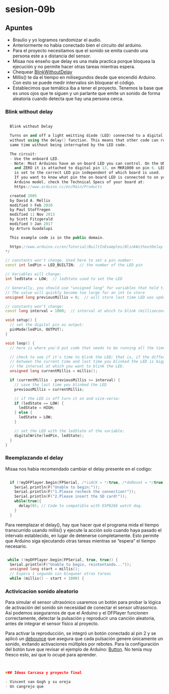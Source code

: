 # sesion-09b

## Apuntes 

- Braulio y yo logramos randomizar el audio.
- Anteriormente no había conectado bien el circuito del arduino.
- Para el proyecto necesitamos que el sonido se emita cuando una persona este a x distancia del sensor.
- Misaa nos enseño que delay es una mala practica porque bloquea la ejecución y no permite hacer otras tareas mientras espera.
- Chequear [BlinkWithoutDelay](https://docs.arduino.cc/built-in-examples/digital/BlinkWithoutDelay)
- Millis() te da el tiempo en milisegundos desde que encendió Arduino. Con esto se puede medir intervalos sin bloquear el código.
- Establecimos que temática iba a tener el proyecto. Tenemos la base que es unos ojos que te siguen y un parlante que emite un sonido de forma aleatoria cuando detecta que hay una persona cerca. 

### Blink without delay

```cpp

  Blink without Delay

  Turns on and off a light emitting diode (LED) connected to a digital pin,
  without using the delay() function. This means that other code can run at the
  same time without being interrupted by the LED code.

  The circuit:
  - Use the onboard LED.
  - Note: Most Arduinos have an on-board LED you can control. On the UNO, MEGA
    and ZERO it is attached to digital pin 13, on MKR1000 on pin 6. LED_BUILTIN
    is set to the correct LED pin independent of which board is used.
    If you want to know what pin the on-board LED is connected to on your
    Arduino model, check the Technical Specs of your board at:
    https://www.arduino.cc/en/Main/Products

  created 2005
  by David A. Mellis
  modified 8 Feb 2010
  by Paul Stoffregen
  modified 11 Nov 2013
  by Scott Fitzgerald
  modified 9 Jan 2017
  by Arturo Guadalupi

  This example code is in the public domain.

  https://www.arduino.cc/en/Tutorial/BuiltInExamples/BlinkWithoutDelay
*/

// constants won't change. Used here to set a pin number:
const int ledPin = LED_BUILTIN;  // the number of the LED pin

// Variables will change:
int ledState = LOW;  // ledState used to set the LED

// Generally, you should use "unsigned long" for variables that hold time
// The value will quickly become too large for an int to store
unsigned long previousMillis = 0;  // will store last time LED was updated

// constants won't change:
const long interval = 1000;  // interval at which to blink (milliseconds)

void setup() {
  // set the digital pin as output:
  pinMode(ledPin, OUTPUT);
}

void loop() {
  // here is where you'd put code that needs to be running all the time.

  // check to see if it's time to blink the LED; that is, if the difference
  // between the current time and last time you blinked the LED is bigger than
  // the interval at which you want to blink the LED.
  unsigned long currentMillis = millis();

  if (currentMillis - previousMillis >= interval) {
    // save the last time you blinked the LED
    previousMillis = currentMillis;

    // if the LED is off turn it on and vice-versa:
    if (ledState == LOW) {
      ledState = HIGH;
    } else {
      ledState = LOW;
    }

    // set the LED with the ledState of the variable:
    digitalWrite(ledPin, ledState);
  }
}

```

### Reemplazando el delay

Misaa nos habia recomendado cambiar el delay presente en el codigo: 

```CPP

  if (!myDFPlayer.begin(FPSerial, /*isACK = */true, /*doReset = */true)) {  //Use serial to communicate with mp3.
    Serial.println(F("Unable to begin:"));
    Serial.println(F("1.Please recheck the connection!"));
    Serial.println(F("2.Please insert the SD card!"));
    while(true){
      delay(0); // Code to compatible with ESP8266 watch dog.
    }
  }
```
Para reemplazar el delay(), hay que hacer que el programa mida el tiempo transcurrido usando millis() y ejecute la acción solo cuando haya pasado el intervalo establecido, en lugar de detenerse completamente. Esto permite que Arduino siga ejecutando otras tareas mientras se “espera” el tiempo necesario.

```CPP

 while (!myDFPlayer.begin(FPSerial, true, true)) {
  Serial.println(F("Unable to begin, reintentando..."));
  unsigned long start = millis();
  // Espera 1 segundo sin bloquear otras tareas
  while (millis() - start < 1000) {
```

### Activicacion sonido aleatorio

Para simular el sensor ultrasónico usaremos un botón para probar la lógica de activación del sonido sin necesidad de conectar el sensor ultrasonico. Así podemos asegurarnos de que el Arduino y el DFPlayer funcionen correctamente, detectar la pulsación y reproducir una canción aleatoria, antes de integrar el sensor físico al proyecto. 

Para activar la reproducción, se integró un botón conectado al pin 2 y se aplicó un [debounce](https://docs.arduino.cc/built-in-examples/digital/Debounce) que asegura que cada pulsación genere únicamente un sonido, evitando activaciones múltiples por rebotes. Para la configuración del botón tuve que revisar el ejemplo de Arduino: [Button](https://docs.arduino.cc/built-in-examples/digital/Button). No tenía muy fresco esto, así que lo ocupé para aprender.

```CPP


### Ideas Carcasa y proyecto final

- Vincent van Gogh y su oreja
- Un cangrejo que 

